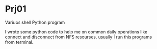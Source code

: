 # Prj01
Variuos shell Python program 

I wrote some python code to help me on common daily operations like connect and disconnect from NFS resourses.
usually I run this programs from terminal.
